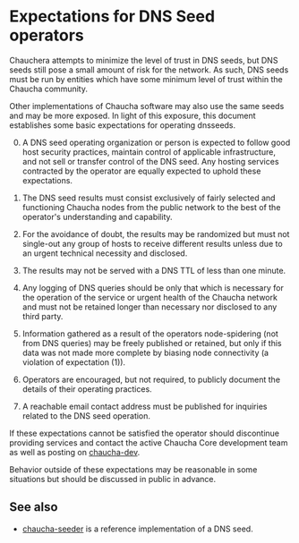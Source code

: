 Expectations for DNS Seed operators
====================================

Chauchera attempts to minimize the level of trust in DNS seeds,
but DNS seeds still pose a small amount of risk for the network.
As such, DNS seeds must be run by entities which have some minimum
level of trust within the Chaucha community.

Other implementations of Chaucha software may also use the same
seeds and may be more exposed. In light of this exposure, this
document establishes some basic expectations for operating dnsseeds.

0. A DNS seed operating organization or person is expected to follow good
host security practices, maintain control of applicable infrastructure,
and not sell or transfer control of the DNS seed. Any hosting services
contracted by the operator are equally expected to uphold these expectations.

1. The DNS seed results must consist exclusively of fairly selected and
functioning Chaucha nodes from the public network to the best of the
operator's understanding and capability.

2. For the avoidance of doubt, the results may be randomized but must not
single-out any group of hosts to receive different results unless due to an
urgent technical necessity and disclosed.

3. The results may not be served with a DNS TTL of less than one minute.

4. Any logging of DNS queries should be only that which is necessary
for the operation of the service or urgent health of the Chaucha
network and must not be retained longer than necessary nor disclosed
to any third party.

5. Information gathered as a result of the operators node-spidering
(not from DNS queries) may be freely published or retained, but only
if this data was not made more complete by biasing node connectivity
(a violation of expectation (1)).

6. Operators are encouraged, but not required, to publicly document the
details of their operating practices.

7. A reachable email contact address must be published for inquiries
related to the DNS seed operation.

If these expectations cannot be satisfied the operator should
discontinue providing services and contact the active Chaucha
Core development team as well as posting on
[chaucha-dev](https://groups.google.com/forum/#!forum/chaucha-dev).

Behavior outside of these expectations may be reasonable in some
situations but should be discussed in public in advance.

See also
----------
- [chaucha-seeder](https://github.com/pooler/chaucha-seeder) is a reference implementation of a DNS seed.
